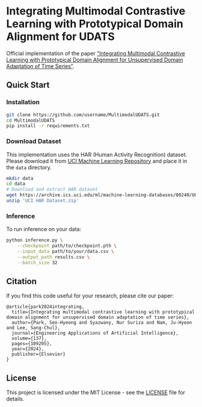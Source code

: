 # Integrating Multimodal Contrastive Learning with Prototypical Domain Alignment for UDATS

Official implementation of the paper ["Integrating Multimodal Contrastive Learning with Prototypical Domain Alignment for Unsupervised Domain Adaptation of Time Series"](https://www.sciencedirect.com/science/article/abs/pii/S0952197624013630).

## Quick Start

### Installation
```bash
git clone https://github.com/username/MultimodalUDATS.git
cd MultimodalUDATS
pip install -r requirements.txt
```

### Download Dataset
This implementation uses the HAR (Human Activity Recognition) dataset. Please download it from [UCI Machine Learning Repository](https://archive.ics.uci.edu/dataset/240/human+activity+recognition+using+smartphones) and place it in the `data` directory.

```bash
mkdir data
cd data
# Download and extract HAR dataset
wget https://archive.ics.uci.edu/ml/machine-learning-databases/00240/UCI%20HAR%20Dataset.zip
unzip 'UCI HAR Dataset.zip'
```

### Inference
To run inference on your data:

```bash
python inference.py \
    --checkpoint path/to/checkpoint.pth \
    --input_data path/to/your/data.csv \
    --output_path results.csv \
    --batch_size 32
```

## Citation
If you find this code useful for your research, please cite our paper:
```
@article{park2024integrating,
  title={Integrating multimodal contrastive learning with prototypical domain alignment for unsupervised domain adaptation of time series},
  author={Park, Seo-Hyeong and Syazwany, Nur Suriza and Nam, Ju-Hyeon and Lee, Sang-Chul},
  journal={Engineering Applications of Artificial Intelligence},
  volume={137},
  pages={109205},
  year={2024},
  publisher={Elsevier}
}
```

## License
This project is licensed under the MIT License - see the [LICENSE](LICENSE) file for details.